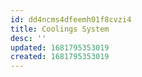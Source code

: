 ```yaml
---
id: dd4ncms4dfeemh01f8cvzi4
title: Coolings System
desc: ''
updated: 1681795353019
created: 1681795353019
---
```

